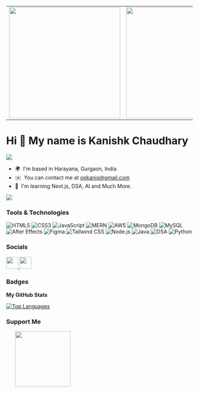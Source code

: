 
<table>
  <tr>
    <td><img src="https://i.imgur.com/Vu2oAGq.png" width="300" /></td>
    <td><img src="https://i.imgur.com/Z1UZDTm.png" width="300" /></td>
    <td><img src="https://i.imgur.com/51aLwLl.png" width="300" /></td>
  </tr>
</table>





Hi 👋 My name is Kanishk Chaudhary
==============================

![](https://komarev.com/ghpvc/?username=devkanix)

* 🌍  I'm based in Harayana, Gurgaon, India
* ✉️  You can contact me at [opkanix@gmail.com](mailto:opkanix@gmail.com)
* 🧠  I'm learning Next.js, DSA, AI and Much More.

<a href="https://www.github.com/SyedMoin-lab" target="_blank" rel="noreferrer"><img
src="https://img.shields.io/github/followers/SyedMoin-lab?logo=github&style=for-the-badge&color=0891b2&labelColor=1c1917" /></a>

### Tools & Technologies
![HTML5](https://img.shields.io/badge/HTML5-E34F26?style=for-the-badge&logo=html5&logoColor=white)
![CSS3](https://img.shields.io/badge/CSS3-1572B6?style=for-the-badge&logo=css3&logoColor=white)
![JavaScript](https://img.shields.io/badge/JavaScript-F7DF1E?style=for-the-badge&logo=javascript&logoColor=black)
![MERN](https://img.shields.io/badge/MERN-00BFAE?style=for-the-badge&logo=mern&logoColor=white)
![AWS](https://img.shields.io/badge/AWS-232F3E?style=for-the-badge&logo=amazonaws&logoColor=white)
![MongoDB](https://img.shields.io/badge/MongoDB-47A248?style=for-the-badge&logo=mongodb&logoColor=white)
![MySQL](https://img.shields.io/badge/MySQL-4479A1?style=for-the-badge&logo=mysql&logoColor=white)
![After Effects](https://img.shields.io/badge/Adobe%20After%20Effects-9999FF?style=for-the-badge&logo=adobe-after-effects&logoColor=white)
![Figma](https://img.shields.io/badge/Figma-F24E1E?style=for-the-badge&logo=figma&logoColor=white)
![Tailwind CSS](https://img.shields.io/badge/Tailwind%20CSS-06B6D4?style=for-the-badge&logo=tailwindcss&logoColor=white)
![Node.js](https://img.shields.io/badge/Node.js-339933?style=for-the-badge&logo=node.js&logoColor=white)
![Java](https://img.shields.io/badge/Java-007396?style=for-the-badge&logo=java&logoColor=white)
![DSA](https://img.shields.io/badge/DSA-007ACC?style=for-the-badge&logo=python&logoColor=white)
![Python](https://img.shields.io/badge/Python-3776AB?style=for-the-badge&logo=python&logoColor=white)



### Socials

<p align="left"> <a href="https://www.github.com/devkanix" target="_blank" rel="noreferrer"> <picture> <source media="(prefers-color-scheme: dark)" srcset="https://raw.githubusercontent.com/danielcranney/readme-generator/main/public/icons/socials/github-dark.svg" /> <source media="(prefers-color-scheme: light)" srcset="https://raw.githubusercontent.com/danielcranney/readme-generator/main/public/icons/socials/github.svg" /> <img src="https://raw.githubusercontent.com/danielcranney/readme-generator/main/public/icons/socials/github.svg" width="32" height="32" /> </picture> </a> <a href="https://www.linkedin.com/in/kanishk-chaudhary/" target="_blank" rel="noreferrer"> <picture> <source media="(prefers-color-scheme: dark)" srcset="https://raw.githubusercontent.com/danielcranney/readme-generator/main/public/icons/socials/linkedin-dark.svg" /> <source media="(prefers-color-scheme: light)" srcset="https://raw.githubusercontent.com/danielcranney/readme-generator/main/public/icons/socials/linkedin.svg" /> <img src="https://raw.githubusercontent.com/danielcranney/readme-generator/main/public/icons/socials/linkedin.svg" width="32" height="32" /> </picture> </a></p>

### Badges

<b>My GitHub Stats</b>

<a href="https://github.com/devkanix" align="left"><img src="https://github-readme-stats.vercel.app/api/top-langs/?username=devkanix&langs_count=5&title_color=0891b2&text_color=ffffff&icon_color=0891b2&bg_color=1c1917&hide_border=true&locale=en&custom_title=Top%20%Languages" alt="Top Languages" /></a>

### Support Me

<ul style="list-style-type: none; margin: 0;">

<li style="display: inline-block; margin-right: 0.25rem;"><a href="https://www.buymeacoffee.com/zcxean3jss"><img src="https://cdn.buymeacoffee.com/buttons/v2/default-yellow.png" width="150"/></a></li>

</ul>
